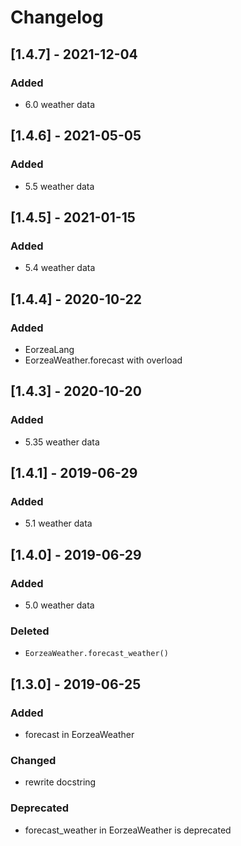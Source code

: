# Changelog

## [1.4.7] - 2021-12-04
### Added
+ 6.0 weather data

## [1.4.6] - 2021-05-05
### Added
+ 5.5 weather data

## [1.4.5] - 2021-01-15
### Added
+ 5.4 weather data

## [1.4.4] - 2020-10-22
### Added
+ EorzeaLang
+ EorzeaWeather.forecast with overload

## [1.4.3] - 2020-10-20
### Added
+ 5.35 weather data

## [1.4.1] - 2019-06-29

### Added
+ 5.1 weather data

## [1.4.0] - 2019-06-29

### Added
+ 5.0 weather data

### Deleted
+ `EorzeaWeather.forecast_weather()`

## [1.3.0] - 2019-06-25

### Added
+ forecast in EorzeaWeather

### Changed
+ rewrite docstring

### Deprecated
+ forecast_weather in EorzeaWeather is deprecated

